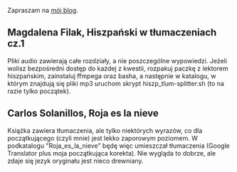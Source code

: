 Zapraszam na [mój blog](https://przypadkopis.wordpress.com/).

## Magdalena Filak, Hiszpański w tłumaczeniach cz.1

Pliki audio zawierają całe rozdziały, a nie poszczególne wypowiedzi. Jeżeli wolisz bezpośredni dostęp do
każdej z kwestii, rozpakuj paczkę z lektorem hiszpańskim, zainstaluj ffmpega oraz basha, a następnie w katalogu,
w którym znajdują się pliki mp3 uruchom skrypt hiszp_tlum-splitter.sh (to na razie tylko początek).

## Carlos Solanillos, Roja es la nieve

Książka zawiera tłumaczenia, ale tylko niektórych wyrazów, co dla początkującego (czyli mnie) jest lekko zaporowym
poziomem. W podkatalogu "Roja_es_la_nieve" będę więc umieszczał tłumaczenia (Google Translator plus moja początkująca
korekta). Nie wygląda to dobrze, ale zdaje się jezyk oryginału jest nieco drewniany.
